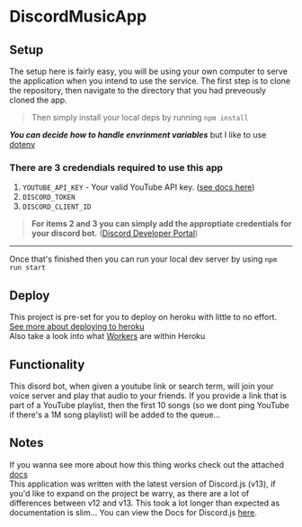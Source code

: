 # DiscordMusicApp

## Setup
The setup here is fairly easy, you will be using your own computer to serve the application when you intend to use the service. 
The first step is to clone the repository, then navigate to the directory that you had preveously cloned the app.

> Then simply install your local deps by running `npm install` 

***You can decide how to handle envrinment variables*** but I like to use [dotenv](https://www.npmjs.com/package/dotenv)

### There are 3 credendials required to use this app

1. `YOUTUBE_API_KEY` - Your valid YouTube API key. ([see docs here](https://developers.google.com/youtube/v3))
2. `DISCORD_TOKEN`
3. `DISCORD_CLIENT_ID`

> **For items 2 and 3 you can simply add the approptiate credentials for your discord bot.** ([Discord Developer Portal](https://discord.com/developers/applications))

---
Once that's finished then you can run your local dev server by using `npm run start`

## Deploy
This project is pre-set for you to deploy on heroku with little to no effort. [See more about deploying to heroku](https://devcenter.heroku.com/articles/deploying-nodejs)\
Also take a look into what [Workers](https://devcenter.heroku.com/articles/background-jobs-queueing) are within Heroku

## Functionality 

This disord bot, when given a youtube link or search term, will join your voice server and play that audio to your friends. If you provide a link that is part of a YouTube playlist, then the first 10 songs (so we dont ping YouTube if there's a 1M song playlist) will be added to the queue... 

## Notes
If you wanna see more about how this thing works check out the attached [docs](https://github.com/sbd367/DiscordMusicApp/tree/master/docs)\
This application was written with the latest version of Discord.js (v13), if you'd like to expand on the project be warry, as there are a lot of differences between v12 and v13. This took a lot longer than expected as documentation is slim...
You can view the Docs for Discord.js [here](https://discord.js.org/#/docs/main/stable/general/welcome).
